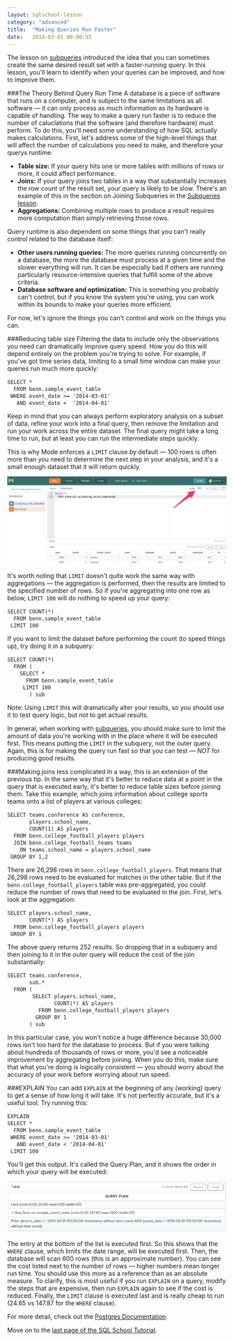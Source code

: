 ```yaml
---
layout: sqlschool-lesson
category: "advanced"
title:  "Making Queries Run Faster"
date:   2014-03-01 00:00:55
---
```


The lesson on [subqueries](/advanced/subqueries.html) introduced the idea that you can sometimes create the same desired result set with a faster-running query. In this lesson, you'll learn to identify when your queries can be improved, and how to improve them.

###The Theory Behind Query Run Time
A database is a piece of software that runs on a computer, and is subject to the same limitations as all software &mdash; it can only process as much information as its hardware is capable of handling. The way to make a query run faster is to reduce the number of caluclations that the software (and therefore hardware) must perform. To do this, you'll need some understanding of how SQL actually makes calculations. First, let's address some of the high-level things that will affect the number of calculations you need to make, and therefore your querys runtime:

* **Table size:** If your query hits one or more tables with millions of rows or more, it could affect performance.
* **Joins:** If your query joins two tables in a way that substantially increases the row count of the result set, your query is likely to be slow. There's an example of this in the section on Joining Subqueries in the [Subqueries lesson](/advanced/suqueries.html).
* **Aggregations:** Combining multiple rows to produce a result requires more computation than simply retrieving those rows.

Query runtime is also dependent on some things that you can't really control related to the database itself:

* **Other users running queries:** The more queries running concurrently on a database, the more the database must process at a given time and the slower everything will run. It can be especially bad if others are running particularly resource-intensive queries that fulfill some of the above criteria.
* **Database software and optimization:** This is something you probably can't control, but if you know the system you're using, you can work within its bounds to make your queries more efficient.

For now, let's ignore the things you can't control and work on the things you can.

###Reducing table size
Filtering the data to include only the observations you need can dramatically improve query speed. How you do this will depend entirely on the problem you're trying to solve. For example, if you've got time series data, limiting to a small time window can make your queries run much more quickly:

    SELECT *
      FROM benn.sample_event_table
     WHERE event_date >= '2014-03-01'
       AND event_date <  '2014-04-01'

Keep in mind that you can always perform exploratory analysis on a subset of data, refine your work into a final query, then remove the limitation and run your work across the entire dataset. The final query might take a long time to run, but at least you can run the intermediate steps quickly.

This is why Mode enforces a `LIMIT` clause by default &mdash; 100 rows is often more than you need to determine the next step in your analysis, and it's a small enough dataset that it will return quickly.

![Limit](/images/the-basics/limit-box.png)

It's worth noting that `LIMIT` doesn't quite work the same way with aggregations &mdash; the aggregation is performed, then the results are limited to the specified number of rows. So if you're aggregating into one row as below, `LIMIT 100` will do nothing to speed up your query:

    SELECT COUNT(*)
      FROM benn.sample_event_table
     LIMIT 100

If you want to limit the dataset before performing the count (to speed things up), try doing it in a subquery:

    SELECT COUNT(*)
      FROM (
        SELECT *
          FROM benn.sample_event_table
         LIMIT 100
           ) sub

Note: Using `LIMIT` this will dramatically alter your results, so you should use it to test query logic, but not to get actual results.

In general, when working with [subqueries](advanced/subqueries.html), you should make sure to limit the amount of data you're working with in the place where it will be executed first. This means putting the `LIMIT` in the subquery, not the outer query. Again, this is for making the query run fast so that you can test &mdash; *NOT* for producing good results.

###Making joins less complicated
In a way, this is an extension of the previous tip. In the same way that it's better to reduce data at a point in the query that is executed early, it's better to reduce table sizes before joining them. Take this example, which joins information about college sports teams onto a list of players at various colleges:

    SELECT teams.conference AS conference,
           players.school_name,
           COUNT(1) AS players
      FROM benn.college_football_players players
      JOIN benn.college_football_teams teams
        ON teams.school_name = players.school_name
     GROUP BY 1,2

There are 26,298 rows in `benn.college_football_players`. That means that 26,298 rows need to be evaluated for matches in the other table. But if the `benn.college_football_players` table was pre-aggregated, you could reduce the number of rows that need to be evaluated in the join. First, let's look at the aggregation:

    SELECT players.school_name,
           COUNT(*) AS players
      FROM benn.college_football_players players
     GROUP BY 1

The above query returns 252 results. So dropping that in a subquery and then joining to it in the outer query will reduce the cost of the join substantially:

    SELECT teams.conference,
           sub.*
      FROM (
            SELECT players.school_name,
                   COUNT(*) AS players
              FROM benn.college_football_players players
             GROUP BY 1
           ) sub

<div id="explain"></div>
In this particular case, you won't notice a huge difference because 30,000 rows isn't too hard for the database to process. But if you were talking about hundreds of thousands of rows or more, you'd see a noticeable improvement by aggregating before joining. When you do this, make sure that what you're doing is logically consistent &mdash; you should worry about the accuracy of your work before worrying about run speed.

<!--
###Optimizing aggregations
-->

###EXPLAIN
You can add `EXPLAIN` at the beginning of any (working) query to get a sense of how long it will take. It's not perfectly accurate, but it's a useful tool. Try running this:

    EXPLAIN
    SELECT *
      FROM benn.sample_event_table
     WHERE event_date >= '2014-03-01'
       AND event_date < '2014-04-01'
     LIMIT 100

You'll get this output. It's called the Query Plan, and it shows the order in which your query will be executed:

![Explain Output](/images/advanced/explain.png)

The entry at the bottom of the list is executed first. So this shows that the `WHERE` clause, which limits the date range, will be executed first. Then, the database will scan 600 rows (this is an approximate number). You can see the cost listed next to the number of rows &mdash; higher numbers mean longer run time. You should use this more as a reference than as an absolute measure. To clarify, this is most useful if you run `EXPLAIN` on a query, modify the steps that are expensive, then run `EXPLAIN` again to see if the cost is reduced. Finally, the `LIMIT` clause is executed last and is really cheap to run (24.65 vs 147.87 for the `WHERE` clause).

For more detail, check out the [Postgres Documentation](http://www.postgresql.org/docs/9.0/static/sql-explain.html).

<!--
###Easy Tricks to Speed Things Up
* limit as early as possible in the logic to narrow result set
* 

###Why DISTINCT is so slow

###Indexes
as referenced in [Join Tips & Tricks](/intermediate/join-tips-and-tricks.html)
-->

Move on to the [last page of the SQL School Tutorial](/advanced/tutorial-conclusion.html).